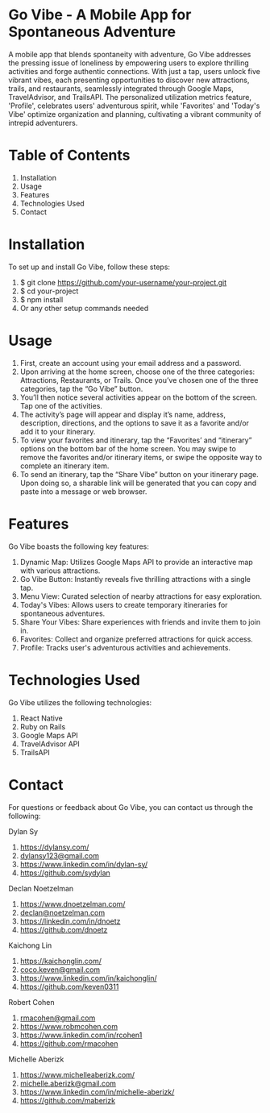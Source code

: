# Go Vibe - A Mobile App for Spontaneous Adventure

A mobile app that blends spontaneity with adventure, Go Vibe addresses the pressing issue of loneliness by empowering users to explore thrilling activities and forge authentic connections. With just a tap, users unlock five vibrant vibes, each presenting opportunities to discover new attractions, trails, and restaurants, seamlessly integrated through Google Maps, TravelAdvisor, and TrailsAPI. The personalized utilization metrics feature, 'Profile', celebrates users' adventurous spirit, while 'Favorites' and 'Today's Vibe' optimize organization and planning, cultivating a vibrant community of intrepid adventurers.

# Table of Contents
1. Installation
2. Usage
3. Features
4. Technologies Used
5. Contact

# Installation
To set up and install Go Vibe, follow these steps:
1. $ git clone https://github.com/your-username/your-project.git
2. $ cd your-project
3. $ npm install
4. Or any other setup commands needed

# Usage
1. First, create an account using your email address and a password.
2. Upon arriving at the home screen, choose one of the three categories: Attractions, Restaurants, or Trails. Once you’ve chosen one of the three categories, tap the “Go Vibe” button. 
3. You’ll then notice several activities appear on the bottom of the screen. Tap one of the activities. 
4. The activity’s page will appear and display it’s name, address, description, directions, and the options to save it as a favorite and/or add it to your itinerary.
5. To view your favorites and itinerary, tap the “Favorites’ and “itinerary” options on the bottom bar of the home screen. You may swipe to remove the favorites and/or itinerary items, or swipe the opposite way to complete an itinerary item.
6. To send an itinerary, tap the “Share Vibe” button on your itinerary page. Upon doing so, a sharable link will be generated that you can copy and paste into a message or web browser.

# Features
Go Vibe boasts the following key features:
1. Dynamic Map: Utilizes Google Maps API to provide an interactive map with various attractions.
2. Go Vibe Button: Instantly reveals five thrilling attractions with a single tap.
3. Menu View: Curated selection of nearby attractions for easy exploration.
4. Today's Vibes: Allows users to create temporary itineraries for spontaneous adventures.
5. Share Your Vibes: Share experiences with friends and invite them to join in.
6. Favorites: Collect and organize preferred attractions for quick access.
7. Profile: Tracks user's adventurous activities and achievements.
   
# Technologies Used
Go Vibe utilizes the following technologies:
1. React Native
2. Ruby on Rails
3. Google Maps API
4. TravelAdvisor API
5. TrailsAPI

# Contact
For questions or feedback about Go Vibe, you can contact us through the following:

Dylan Sy
1. https://dylansy.com/
2. dylansy123@gmail.com
3. https://www.linkedin.com/in/dylan-sy/
4. https://github.com/sydylan

Declan Noetzelman
1. https://www.dnoetzelman.com/
2. declan@noetzelman.com
3. https://linkedin.com/in/dnoetz
4. https://github.com/dnoetz

Kaichong Lin
1. https://kaichonglin.com/
2. coco.keven@gmail.com
3. https://www.linkedin.com/in/kaichonglin/
4. https://github.com/keven0311

Robert Cohen
1. rmacohen@gmail.com
2. https://www.robmcohen.com
3. https://www.linkedin.com/in/rcohen1
4. https://github.com/rmacohen

Michelle Aberizk
1. https://www.michelleaberizk.com/
2. michelle.aberizk@gmail.com 
3. https://www.linkedin.com/in/michelle-aberizk/
4. https://github.com/maberizk
